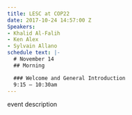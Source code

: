 ```yaml
---
title: LESC at COP22
date: 2017-10-24 14:57:00 Z
Speakers:
- Khalid Al-Falih
- Ken Alex
- Sylvain Allano
schedule text: |-
  # November 14
  ## Morning

  ### Welcome and General Introduction
  9:15 – 10:30am
---
```


event description